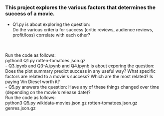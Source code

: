 ### This project explores the various factors that determines the success of a movie.

- Q1.py is about exploring the question: 
<br>Do the various criteria for success (critic reviews, audience reviews, profit/loss) correlate with each other? 
<br>
<br>Run the code as follows: 
<br>python3 Q1.py rotten-tomatoes.json.gz 
<br>
- Q3.ipynb and Q3-A.ipynb and Q4.ipynb is about exporing the question: 
<br>Does the plot summary predict success in any useful way? What specific factors are related to a movie's success? Which are the most related? Is paying Vin Diesel worth it?
<br> 
- Q5.py answers the question: Have any of these things changed over time (depending on the movie's release date)?
<br>Run the code as follows: 
<br> python3 Q5.py wikidata-movies.json.gz rotten-tomatoes.json.gz genres.json.gz
